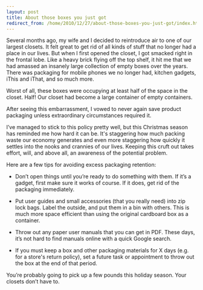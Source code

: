 ```yaml
---
layout: post
title: About those boxes you just got
redirect_from: /home/2010/12/27/about-those-boxes-you-just-got/index.html
---
```

<p>Several months ago, my wife and I decided to reintroduce air to one of our largest closets.  It felt great to get rid of all kinds of stuff that no longer had a place in our lives.
But when I first opened the closet, I got smacked right in the frontal lobe. Like a heavy brick flying off the top shelf, it hit me that we had amassed an insanely large collection of empty boxes over the years. There was packaging for mobile phones we no longer had, kitchen gadgets, iThis and iThat, and so much more.</p>
<p>Worst of all, these boxes were occupying at least half of the space in the closet.  Half!  Our closet had become a large container of empty containers.</p>
<p>After seeing this embarrassment, I vowed to never again save product packaging unless extraordinary circumstances required it.</p>
<p>I’ve managed to stick to this policy pretty well, but this Christmas season has reminded me how hard it can be. It's staggering how much packing waste our economy generates and even more staggering how quickly it settles into the nooks and crannies of our lives. Keeping this cruft out takes effort, will, and above all, an awareness of the potential problem.</p>
<p>Here are a few tips for avoiding excess packaging retention:</p>
<ul>
<li>Don’t open things until you’re ready to do something with them. If it’s a gadget, first make sure it works of course. If it does, get rid of the packaging immediately.</li>
</ul>
<ul>
<li>Put user guides and small accessories (that you really need) into zip lock bags. Label the outside, and put them in a bin with others. This is much more space efficient than using the original cardboard box as a container.</li>
</ul>
<ul>
<li>Throw out any paper user manuals that you can get in PDF. These days, it’s not hard to find manuals online with a quick Google search.</li>
</ul>
<ul>
<li>If you must keep a box and other packaging materials for X days (e.g. for a store's return policy), set a future task or appointment to throw out the box at the end of that period.</li>
</ul>
<p>You’re probably going to pick up a few pounds this holiday season. Your closets don’t have to.</p>
